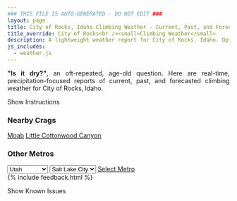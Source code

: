 ```yaml
---
### THIS FILE IS AUTO-GENERATED - DO NOT EDIT ###
layout: page
title: City of Rocks, Idaho Climbing Weather - Current, Past, and Forecasted Report
title_override: City of Rocks<br /><small>Climbing Weather</small>
description: A lightweight weather report for City of Rocks, Idaho. Optimized for slow internet connections.
js_includes:
  - weather.js
---
```


<section class="measure center lh-copy f5-ns f6 ph2 mv4" style="text-align: justify;">
<strong>"Is it dry?"</strong>, an oft-repeated, age-old question. Here are real-time,
precipitation-focused reports of current, past, and forecasted climbing weather for City of Rocks, Idaho.
</section>

<p id="settings-toggle" class="mw5 b center tc hover-light-red black-70 pointer">Show Instructions</p>
<section id="settings" class="overflow-hidden" style="display:none;">
    <div class="mv2 ph2 center">
        <div class="fn f6 tc pv2">
            <p class="measure lh-copy center"><strong>Show/hide hourly forecasts</strong> by clicking the desired day.</p>
            <hr class="mw5 p0 mv2 o-60 b0 bt b--light-red light-red bg-light-red">
            <p class="measure lh-copy center"><strong>Current and Past conditions</strong> are measured by the nearest weather station. <strong>Forecast conditions</strong> are calculated and polled separately.</p>
            <hr class="mw5 p0 mv2 o-60 b0 bt b--light-red light-red bg-light-red">
            <p class="measure lh-copy center"><strong>Having issues?</strong> Try <a id="clear-cache" class="no-underline relative fancy-link light-red hover-light-red" href="#">clearing the local cache</a>.</p>
            <hr class="mw5 p0 mv2 o-60 b0 bt b--light-red light-red bg-light-red">
            <p class="measure lh-copy center">Weather data sourced from <a class="no-underline fancy-link relative light-red" target="_blank" href="https://www.weather.gov/documentation/services-web-api">weather.gov</a>.</p>
        </div>
    </div>
</section>
<section id="weather" data-crag="city-of-rocks-idaho" class="mv4-ns mv3 ph2 center"></section>
<section id="nearby" class="tc lh-copy">
  <h3>Nearby Crags</h3>
<a class="nowrap no-underline fancy-link relative light-red mh3" href="/crags/moab-utah-weather.html">Moab</a>
<a class="nowrap no-underline fancy-link relative light-red mh3" href="/crags/little-cottonwood-canyon-utah-weather.html">Little Cottonwood Canyon</a>
</section>
<section id="nearby" class="tc lh-copy">
  <h3>Other Metros</h3>
  <select class="ma1 bg-near-white pa2" id="stateSel">
    <option value="Texas">Texas</option>
    <option value="Washington">Washington</option>
    <option value="Colorado">Colorado</option>
    <option value="Tennessee">Tennessee</option>
    <option value="Utah" selected>Utah</option>
    <option value="California">California</option>
  </select>
  <select class="ma1 bg-near-white pa2" id="citySel">
    <option value="Salt Lake City" selected>Salt Lake City</option>
  </select>
  <a id="selectMetro" class="f6 link dim ph3 pv2 ma1 dib white bg-light-red" href="/crags/salt-lake-city-utah-weather.html">Select Metro</a>
  <script>
    var states = [];
    states["Texas"] = "Austin"
    states["Washington"] = "Seattle"
    states["Colorado"] = "Denver"
    states["Tennessee"] = "Nashville"
    states["Utah"] = "Salt Lake City"
    states["California"] = "San Francisco|Los Angeles"
  </script>
</section>
{% include feedback.html %}
<p id="issues-toggle" class="mw5 b center tc hover-light-red black-70 pointer">Show Known Issues</p>
<section id="issues" class="overflow-hidden tc f6">
</section>

<script>
  var weekly_PIH_50_16 = {"updated":"2022-03-15T19:55:07+00:00","units":"us","forecastGenerator":"BaselineForecastGenerator","generatedAt":"2022-03-16T08:38:18+00:00","updateTime":"2022-03-15T19:55:07+00:00","validTimes":"2022-03-15T13:00:00+00:00/P7DT23H","elevation":{"unitCode":"wmoUnit:m","value":1958.9496},"periods":[{"number":1,"name":"Overnight","startTime":"2022-03-16T02:00:00-06:00","endTime":"2022-03-16T06:00:00-06:00","isDaytime":false,"temperature":28,"temperatureUnit":"F","temperatureTrend":"rising","windSpeed":"7 to 10 mph","windDirection":"WNW","icon":"https://api.weather.gov/icons/land/night/bkn?size=medium","shortForecast":"Mostly Cloudy","detailedForecast":"Mostly cloudy. Low around 28, with temperatures rising to around 31 overnight. West northwest wind 7 to 10 mph, with gusts as high as 18 mph. Little or no snow accumulation expected."},{"number":2,"name":"Wednesday","startTime":"2022-03-16T06:00:00-06:00","endTime":"2022-03-16T18:00:00-06:00","isDaytime":true,"temperature":36,"temperatureUnit":"F","temperatureTrend":"falling","windSpeed":"10 to 18 mph","windDirection":"NW","icon":"https://api.weather.gov/icons/land/day/bkn?size=medium","shortForecast":"Mostly Cloudy","detailedForecast":"Mostly cloudy. High near 36, with temperatures falling to around 34 in the afternoon. Northwest wind 10 to 18 mph, with gusts as high as 29 mph."},{"number":3,"name":"Wednesday Night","startTime":"2022-03-16T18:00:00-06:00","endTime":"2022-03-17T06:00:00-06:00","isDaytime":false,"temperature":21,"temperatureUnit":"F","temperatureTrend":"rising","windSpeed":"7 to 16 mph","windDirection":"NW","icon":"https://api.weather.gov/icons/land/night/sct?size=medium","shortForecast":"Partly Cloudy","detailedForecast":"Partly cloudy. Low around 21, with temperatures rising to around 23 overnight. Northwest wind 7 to 16 mph, with gusts as high as 28 mph."},{"number":4,"name":"Thursday","startTime":"2022-03-17T06:00:00-06:00","endTime":"2022-03-17T18:00:00-06:00","isDaytime":true,"temperature":41,"temperatureUnit":"F","temperatureTrend":null,"windSpeed":"6 to 10 mph","windDirection":"SW","icon":"https://api.weather.gov/icons/land/day/sct?size=medium","shortForecast":"Mostly Sunny","detailedForecast":"Mostly sunny, with a high near 41. Southwest wind 6 to 10 mph."},{"number":5,"name":"Thursday Night","startTime":"2022-03-17T18:00:00-06:00","endTime":"2022-03-18T06:00:00-06:00","isDaytime":false,"temperature":28,"temperatureUnit":"F","temperatureTrend":null,"windSpeed":"7 to 10 mph","windDirection":"S","icon":"https://api.weather.gov/icons/land/night/bkn?size=medium","shortForecast":"Mostly Cloudy","detailedForecast":"Mostly cloudy, with a low around 28. South wind 7 to 10 mph."},{"number":6,"name":"Friday","startTime":"2022-03-18T06:00:00-06:00","endTime":"2022-03-18T18:00:00-06:00","isDaytime":true,"temperature":46,"temperatureUnit":"F","temperatureTrend":null,"windSpeed":"7 to 13 mph","windDirection":"SW","icon":"https://api.weather.gov/icons/land/day/sct?size=medium","shortForecast":"Mostly Sunny","detailedForecast":"Mostly sunny, with a high near 46."},{"number":7,"name":"Friday Night","startTime":"2022-03-18T18:00:00-06:00","endTime":"2022-03-19T06:00:00-06:00","isDaytime":false,"temperature":32,"temperatureUnit":"F","temperatureTrend":null,"windSpeed":"8 to 12 mph","windDirection":"SSW","icon":"https://api.weather.gov/icons/land/night/bkn?size=medium","shortForecast":"Mostly Cloudy","detailedForecast":"Mostly cloudy, with a low around 32."},{"number":8,"name":"Saturday","startTime":"2022-03-19T06:00:00-06:00","endTime":"2022-03-19T18:00:00-06:00","isDaytime":true,"temperature":49,"temperatureUnit":"F","temperatureTrend":null,"windSpeed":"10 to 16 mph","windDirection":"S","icon":"https://api.weather.gov/icons/land/day/bkn?size=medium","shortForecast":"Mostly Cloudy","detailedForecast":"Mostly cloudy, with a high near 49."},{"number":9,"name":"Saturday Night","startTime":"2022-03-19T18:00:00-06:00","endTime":"2022-03-20T06:00:00-06:00","isDaytime":false,"temperature":29,"temperatureUnit":"F","temperatureTrend":null,"windSpeed":"8 to 14 mph","windDirection":"SW","icon":"https://api.weather.gov/icons/land/night/snow,50/snow,70?size=medium","shortForecast":"Rain And Snow Likely","detailedForecast":"Rain and snow likely. Cloudy, with a low around 29. Chance of precipitation is 70%."},{"number":10,"name":"Sunday","startTime":"2022-03-20T06:00:00-06:00","endTime":"2022-03-20T18:00:00-06:00","isDaytime":true,"temperature":37,"temperatureUnit":"F","temperatureTrend":null,"windSpeed":"14 to 18 mph","windDirection":"WNW","icon":"https://api.weather.gov/icons/land/day/snow,50/snow,20?size=medium","shortForecast":"Chance Light Snow","detailedForecast":"A chance of snow. Mostly cloudy, with a high near 37. Chance of precipitation is 50%."},{"number":11,"name":"Sunday Night","startTime":"2022-03-20T18:00:00-06:00","endTime":"2022-03-21T06:00:00-06:00","isDaytime":false,"temperature":22,"temperatureUnit":"F","temperatureTrend":null,"windSpeed":"12 to 20 mph","windDirection":"WNW","icon":"https://api.weather.gov/icons/land/night/sct?size=medium","shortForecast":"Partly Cloudy","detailedForecast":"Partly cloudy, with a low around 22."},{"number":12,"name":"Monday","startTime":"2022-03-21T06:00:00-06:00","endTime":"2022-03-21T18:00:00-06:00","isDaytime":true,"temperature":39,"temperatureUnit":"F","temperatureTrend":null,"windSpeed":"10 to 16 mph","windDirection":"WNW","icon":"https://api.weather.gov/icons/land/day/sct?size=medium","shortForecast":"Mostly Sunny","detailedForecast":"Mostly sunny, with a high near 39."},{"number":13,"name":"Monday Night","startTime":"2022-03-21T18:00:00-06:00","endTime":"2022-03-22T06:00:00-06:00","isDaytime":false,"temperature":28,"temperatureUnit":"F","temperatureTrend":null,"windSpeed":"9 to 16 mph","windDirection":"WNW","icon":"https://api.weather.gov/icons/land/night/sct?size=medium","shortForecast":"Partly Cloudy","detailedForecast":"Partly cloudy, with a low around 28."},{"number":14,"name":"Tuesday","startTime":"2022-03-22T06:00:00-06:00","endTime":"2022-03-22T18:00:00-06:00","isDaytime":true,"temperature":45,"temperatureUnit":"F","temperatureTrend":null,"windSpeed":"9 to 15 mph","windDirection":"WNW","icon":"https://api.weather.gov/icons/land/day/sct?size=medium","shortForecast":"Mostly Sunny","detailedForecast":"Mostly sunny, with a high near 45."}]}
  var hourly_PIH_50_16 = {"@context":["https://geojson.org/geojson-ld/geojson-context.jsonld",{"@version":"1.1","wx":"https://api.weather.gov/ontology#","geo":"http://www.opengis.net/ont/geosparql#","unit":"http://codes.wmo.int/common/unit/","@vocab":"https://api.weather.gov/ontology#"}],"type":"Feature","geometry":{"type":"Polygon","coordinates":[[[-113.7370664,42.0796609],[-113.7330244,42.0580862],[-113.70393,42.0610877],[-113.7079659,42.0826627],[-113.7370664,42.0796609]]]},"properties":{"updated":"2022-03-15T19:55:07+00:00","units":"us","forecastGenerator":"HourlyForecastGenerator","generatedAt":"2022-03-16T08:38:19+00:00","updateTime":"2022-03-15T19:55:07+00:00","validTimes":"2022-03-15T13:00:00+00:00/P7DT23H","elevation":{"unitCode":"wmoUnit:m","value":1958.9496},"periods":[{"number":1,"name":"","startTime":"2022-03-16T02:00:00-06:00","endTime":"2022-03-16T03:00:00-06:00","isDaytime":false,"temperature":32,"temperatureUnit":"F","temperatureTrend":null,"windSpeed":"7 mph","windDirection":"WNW","icon":"https://api.weather.gov/icons/land/night/bkn?size=small","shortForecast":"Mostly Cloudy","detailedForecast":""},{"number":2,"name":"","startTime":"2022-03-16T03:00:00-06:00","endTime":"2022-03-16T04:00:00-06:00","isDaytime":false,"temperature":32,"temperatureUnit":"F","temperatureTrend":null,"windSpeed":"8 mph","windDirection":"W","icon":"https://api.weather.gov/icons/land/night/ovc?size=small","shortForecast":"Cloudy","detailedForecast":""},{"number":3,"name":"","startTime":"2022-03-16T04:00:00-06:00","endTime":"2022-03-16T05:00:00-06:00","isDaytime":false,"temperature":31,"temperatureUnit":"F","temperatureTrend":null,"windSpeed":"9 mph","windDirection":"WNW","icon":"https://api.weather.gov/icons/land/night/ovc?size=small","shortForecast":"Cloudy","detailedForecast":""},{"number":4,"name":"","startTime":"2022-03-16T05:00:00-06:00","endTime":"2022-03-16T06:00:00-06:00","isDaytime":false,"temperature":31,"temperatureUnit":"F","temperatureTrend":null,"windSpeed":"10 mph","windDirection":"NW","icon":"https://api.weather.gov/icons/land/night/ovc?size=small","shortForecast":"Cloudy","detailedForecast":""},{"number":5,"name":"","startTime":"2022-03-16T06:00:00-06:00","endTime":"2022-03-16T07:00:00-06:00","isDaytime":true,"temperature":31,"temperatureUnit":"F","temperatureTrend":null,"windSpeed":"10 mph","windDirection":"NW","icon":"https://api.weather.gov/icons/land/day/ovc?size=small","shortForecast":"Cloudy","detailedForecast":""},{"number":6,"name":"","startTime":"2022-03-16T07:00:00-06:00","endTime":"2022-03-16T08:00:00-06:00","isDaytime":true,"temperature":30,"temperatureUnit":"F","temperatureTrend":null,"windSpeed":"10 mph","windDirection":"NW","icon":"https://api.weather.gov/icons/land/day/ovc?size=small","shortForecast":"Cloudy","detailedForecast":""},{"number":7,"name":"","startTime":"2022-03-16T08:00:00-06:00","endTime":"2022-03-16T09:00:00-06:00","isDaytime":true,"temperature":29,"temperatureUnit":"F","temperatureTrend":null,"windSpeed":"10 mph","windDirection":"NW","icon":"https://api.weather.gov/icons/land/day/ovc?size=small","shortForecast":"Cloudy","detailedForecast":""},{"number":8,"name":"","startTime":"2022-03-16T09:00:00-06:00","endTime":"2022-03-16T10:00:00-06:00","isDaytime":true,"temperature":30,"temperatureUnit":"F","temperatureTrend":null,"windSpeed":"12 mph","windDirection":"NW","icon":"https://api.weather.gov/icons/land/day/ovc?size=small","shortForecast":"Cloudy","detailedForecast":""},{"number":9,"name":"","startTime":"2022-03-16T10:00:00-06:00","endTime":"2022-03-16T11:00:00-06:00","isDaytime":true,"temperature":32,"temperatureUnit":"F","temperatureTrend":null,"windSpeed":"13 mph","windDirection":"NW","icon":"https://api.weather.gov/icons/land/day/ovc?size=small","shortForecast":"Cloudy","detailedForecast":""},{"number":10,"name":"","startTime":"2022-03-16T11:00:00-06:00","endTime":"2022-03-16T12:00:00-06:00","isDaytime":true,"temperature":33,"temperatureUnit":"F","temperatureTrend":null,"windSpeed":"14 mph","windDirection":"NW","icon":"https://api.weather.gov/icons/land/day/ovc?size=small","shortForecast":"Cloudy","detailedForecast":""},{"number":11,"name":"","startTime":"2022-03-16T12:00:00-06:00","endTime":"2022-03-16T13:00:00-06:00","isDaytime":true,"temperature":34,"temperatureUnit":"F","temperatureTrend":null,"windSpeed":"15 mph","windDirection":"NW","icon":"https://api.weather.gov/icons/land/day/bkn?size=small","shortForecast":"Mostly Cloudy","detailedForecast":""},{"number":12,"name":"","startTime":"2022-03-16T13:00:00-06:00","endTime":"2022-03-16T14:00:00-06:00","isDaytime":true,"temperature":34,"temperatureUnit":"F","temperatureTrend":null,"windSpeed":"16 mph","windDirection":"NW","icon":"https://api.weather.gov/icons/land/day/bkn?size=small","shortForecast":"Mostly Cloudy","detailedForecast":""},{"number":13,"name":"","startTime":"2022-03-16T14:00:00-06:00","endTime":"2022-03-16T15:00:00-06:00","isDaytime":true,"temperature":35,"temperatureUnit":"F","temperatureTrend":null,"windSpeed":"17 mph","windDirection":"NW","icon":"https://api.weather.gov/icons/land/day/bkn?size=small","shortForecast":"Mostly Cloudy","detailedForecast":""},{"number":14,"name":"","startTime":"2022-03-16T15:00:00-06:00","endTime":"2022-03-16T16:00:00-06:00","isDaytime":true,"temperature":35,"temperatureUnit":"F","temperatureTrend":null,"windSpeed":"18 mph","windDirection":"NW","icon":"https://api.weather.gov/icons/land/day/bkn?size=small","shortForecast":"Partly Sunny","detailedForecast":""},{"number":15,"name":"","startTime":"2022-03-16T16:00:00-06:00","endTime":"2022-03-16T17:00:00-06:00","isDaytime":true,"temperature":35,"temperatureUnit":"F","temperatureTrend":null,"windSpeed":"18 mph","windDirection":"NW","icon":"https://api.weather.gov/icons/land/day/bkn?size=small","shortForecast":"Partly Sunny","detailedForecast":""},{"number":16,"name":"","startTime":"2022-03-16T17:00:00-06:00","endTime":"2022-03-16T18:00:00-06:00","isDaytime":true,"temperature":34,"temperatureUnit":"F","temperatureTrend":null,"windSpeed":"17 mph","windDirection":"NW","icon":"https://api.weather.gov/icons/land/day/bkn?size=small","shortForecast":"Partly Sunny","detailedForecast":""},{"number":17,"name":"","startTime":"2022-03-16T18:00:00-06:00","endTime":"2022-03-16T19:00:00-06:00","isDaytime":false,"temperature":34,"temperatureUnit":"F","temperatureTrend":null,"windSpeed":"16 mph","windDirection":"NW","icon":"https://api.weather.gov/icons/land/night/sct?size=small","shortForecast":"Partly Cloudy","detailedForecast":""},{"number":18,"name":"","startTime":"2022-03-16T19:00:00-06:00","endTime":"2022-03-16T20:00:00-06:00","isDaytime":false,"temperature":31,"temperatureUnit":"F","temperatureTrend":null,"windSpeed":"16 mph","windDirection":"NW","icon":"https://api.weather.gov/icons/land/night/sct?size=small","shortForecast":"Partly Cloudy","detailedForecast":""},{"number":19,"name":"","startTime":"2022-03-16T20:00:00-06:00","endTime":"2022-03-16T21:00:00-06:00","isDaytime":false,"temperature":28,"temperatureUnit":"F","temperatureTrend":null,"windSpeed":"16 mph","windDirection":"NW","icon":"https://api.weather.gov/icons/land/night/sct?size=small","shortForecast":"Partly Cloudy","detailedForecast":""},{"number":20,"name":"","startTime":"2022-03-16T21:00:00-06:00","endTime":"2022-03-16T22:00:00-06:00","isDaytime":false,"temperature":27,"temperatureUnit":"F","temperatureTrend":null,"windSpeed":"12 mph","windDirection":"NW","icon":"https://api.weather.gov/icons/land/night/sct?size=small","shortForecast":"Partly Cloudy","detailedForecast":""},{"number":21,"name":"","startTime":"2022-03-16T22:00:00-06:00","endTime":"2022-03-16T23:00:00-06:00","isDaytime":false,"temperature":27,"temperatureUnit":"F","temperatureTrend":null,"windSpeed":"12 mph","windDirection":"NW","icon":"https://api.weather.gov/icons/land/night/sct?size=small","shortForecast":"Partly Cloudy","detailedForecast":""},{"number":22,"name":"","startTime":"2022-03-16T23:00:00-06:00","endTime":"2022-03-17T00:00:00-06:00","isDaytime":false,"temperature":26,"temperatureUnit":"F","temperatureTrend":null,"windSpeed":"12 mph","windDirection":"NW","icon":"https://api.weather.gov/icons/land/night/sct?size=small","shortForecast":"Partly Cloudy","detailedForecast":""},{"number":23,"name":"","startTime":"2022-03-17T00:00:00-06:00","endTime":"2022-03-17T01:00:00-06:00","isDaytime":false,"temperature":25,"temperatureUnit":"F","temperatureTrend":null,"windSpeed":"10 mph","windDirection":"NW","icon":"https://api.weather.gov/icons/land/night/few?size=small","shortForecast":"Mostly Clear","detailedForecast":""},{"number":24,"name":"","startTime":"2022-03-17T01:00:00-06:00","endTime":"2022-03-17T02:00:00-06:00","isDaytime":false,"temperature":24,"temperatureUnit":"F","temperatureTrend":null,"windSpeed":"10 mph","windDirection":"NW","icon":"https://api.weather.gov/icons/land/night/few?size=small","shortForecast":"Mostly Clear","detailedForecast":""},{"number":25,"name":"","startTime":"2022-03-17T02:00:00-06:00","endTime":"2022-03-17T03:00:00-06:00","isDaytime":false,"temperature":24,"temperatureUnit":"F","temperatureTrend":null,"windSpeed":"10 mph","windDirection":"NW","icon":"https://api.weather.gov/icons/land/night/few?size=small","shortForecast":"Mostly Clear","detailedForecast":""},{"number":26,"name":"","startTime":"2022-03-17T03:00:00-06:00","endTime":"2022-03-17T04:00:00-06:00","isDaytime":false,"temperature":24,"temperatureUnit":"F","temperatureTrend":null,"windSpeed":"7 mph","windDirection":"NW","icon":"https://api.weather.gov/icons/land/night/few?size=small","shortForecast":"Mostly Clear","detailedForecast":""},{"number":27,"name":"","startTime":"2022-03-17T04:00:00-06:00","endTime":"2022-03-17T05:00:00-06:00","isDaytime":false,"temperature":23,"temperatureUnit":"F","temperatureTrend":null,"windSpeed":"7 mph","windDirection":"NW","icon":"https://api.weather.gov/icons/land/night/few?size=small","shortForecast":"Mostly Clear","detailedForecast":""},{"number":28,"name":"","startTime":"2022-03-17T05:00:00-06:00","endTime":"2022-03-17T06:00:00-06:00","isDaytime":false,"temperature":23,"temperatureUnit":"F","temperatureTrend":null,"windSpeed":"7 mph","windDirection":"NW","icon":"https://api.weather.gov/icons/land/night/few?size=small","shortForecast":"Mostly Clear","detailedForecast":""},{"number":29,"name":"","startTime":"2022-03-17T06:00:00-06:00","endTime":"2022-03-17T07:00:00-06:00","isDaytime":true,"temperature":22,"temperatureUnit":"F","temperatureTrend":null,"windSpeed":"6 mph","windDirection":"NW","icon":"https://api.weather.gov/icons/land/day/few?size=small","shortForecast":"Sunny","detailedForecast":""},{"number":30,"name":"","startTime":"2022-03-17T07:00:00-06:00","endTime":"2022-03-17T08:00:00-06:00","isDaytime":true,"temperature":22,"temperatureUnit":"F","temperatureTrend":null,"windSpeed":"6 mph","windDirection":"NW","icon":"https://api.weather.gov/icons/land/day/few?size=small","shortForecast":"Sunny","detailedForecast":""},{"number":31,"name":"","startTime":"2022-03-17T08:00:00-06:00","endTime":"2022-03-17T09:00:00-06:00","isDaytime":true,"temperature":23,"temperatureUnit":"F","temperatureTrend":null,"windSpeed":"6 mph","windDirection":"NW","icon":"https://api.weather.gov/icons/land/day/few?size=small","shortForecast":"Sunny","detailedForecast":""},{"number":32,"name":"","startTime":"2022-03-17T09:00:00-06:00","endTime":"2022-03-17T10:00:00-06:00","isDaytime":true,"temperature":25,"temperatureUnit":"F","temperatureTrend":null,"windSpeed":"6 mph","windDirection":"SSW","icon":"https://api.weather.gov/icons/land/day/few?size=small","shortForecast":"Sunny","detailedForecast":""},{"number":33,"name":"","startTime":"2022-03-17T10:00:00-06:00","endTime":"2022-03-17T11:00:00-06:00","isDaytime":true,"temperature":29,"temperatureUnit":"F","temperatureTrend":null,"windSpeed":"6 mph","windDirection":"SSW","icon":"https://api.weather.gov/icons/land/day/few?size=small","shortForecast":"Sunny","detailedForecast":""},{"number":34,"name":"","startTime":"2022-03-17T11:00:00-06:00","endTime":"2022-03-17T12:00:00-06:00","isDaytime":true,"temperature":33,"temperatureUnit":"F","temperatureTrend":null,"windSpeed":"6 mph","windDirection":"SSW","icon":"https://api.weather.gov/icons/land/day/few?size=small","shortForecast":"Sunny","detailedForecast":""},{"number":35,"name":"","startTime":"2022-03-17T12:00:00-06:00","endTime":"2022-03-17T13:00:00-06:00","isDaytime":true,"temperature":36,"temperatureUnit":"F","temperatureTrend":null,"windSpeed":"8 mph","windDirection":"S","icon":"https://api.weather.gov/icons/land/day/sct?size=small","shortForecast":"Mostly Sunny","detailedForecast":""},{"number":36,"name":"","startTime":"2022-03-17T13:00:00-06:00","endTime":"2022-03-17T14:00:00-06:00","isDaytime":true,"temperature":38,"temperatureUnit":"F","temperatureTrend":null,"windSpeed":"8 mph","windDirection":"S","icon":"https://api.weather.gov/icons/land/day/sct?size=small","shortForecast":"Mostly Sunny","detailedForecast":""},{"number":37,"name":"","startTime":"2022-03-17T14:00:00-06:00","endTime":"2022-03-17T15:00:00-06:00","isDaytime":true,"temperature":39,"temperatureUnit":"F","temperatureTrend":null,"windSpeed":"8 mph","windDirection":"S","icon":"https://api.weather.gov/icons/land/day/sct?size=small","shortForecast":"Mostly Sunny","detailedForecast":""},{"number":38,"name":"","startTime":"2022-03-17T15:00:00-06:00","endTime":"2022-03-17T16:00:00-06:00","isDaytime":true,"temperature":39,"temperatureUnit":"F","temperatureTrend":null,"windSpeed":"10 mph","windDirection":"SSW","icon":"https://api.weather.gov/icons/land/day/bkn?size=small","shortForecast":"Partly Sunny","detailedForecast":""},{"number":39,"name":"","startTime":"2022-03-17T16:00:00-06:00","endTime":"2022-03-17T17:00:00-06:00","isDaytime":true,"temperature":39,"temperatureUnit":"F","temperatureTrend":null,"windSpeed":"10 mph","windDirection":"SSW","icon":"https://api.weather.gov/icons/land/day/bkn?size=small","shortForecast":"Partly Sunny","detailedForecast":""},{"number":40,"name":"","startTime":"2022-03-17T17:00:00-06:00","endTime":"2022-03-17T18:00:00-06:00","isDaytime":true,"temperature":39,"temperatureUnit":"F","temperatureTrend":null,"windSpeed":"10 mph","windDirection":"SSW","icon":"https://api.weather.gov/icons/land/day/bkn?size=small","shortForecast":"Partly Sunny","detailedForecast":""},{"number":41,"name":"","startTime":"2022-03-17T18:00:00-06:00","endTime":"2022-03-17T19:00:00-06:00","isDaytime":false,"temperature":38,"temperatureUnit":"F","temperatureTrend":null,"windSpeed":"10 mph","windDirection":"S","icon":"https://api.weather.gov/icons/land/night/bkn?size=small","shortForecast":"Mostly Cloudy","detailedForecast":""},{"number":42,"name":"","startTime":"2022-03-17T19:00:00-06:00","endTime":"2022-03-17T20:00:00-06:00","isDaytime":false,"temperature":37,"temperatureUnit":"F","temperatureTrend":null,"windSpeed":"10 mph","windDirection":"S","icon":"https://api.weather.gov/icons/land/night/bkn?size=small","shortForecast":"Mostly Cloudy","detailedForecast":""},{"number":43,"name":"","startTime":"2022-03-17T20:00:00-06:00","endTime":"2022-03-17T21:00:00-06:00","isDaytime":false,"temperature":35,"temperatureUnit":"F","temperatureTrend":null,"windSpeed":"10 mph","windDirection":"S","icon":"https://api.weather.gov/icons/land/night/bkn?size=small","shortForecast":"Mostly Cloudy","detailedForecast":""},{"number":44,"name":"","startTime":"2022-03-17T21:00:00-06:00","endTime":"2022-03-17T22:00:00-06:00","isDaytime":false,"temperature":33,"temperatureUnit":"F","temperatureTrend":null,"windSpeed":"7 mph","windDirection":"S","icon":"https://api.weather.gov/icons/land/night/bkn?size=small","shortForecast":"Mostly Cloudy","detailedForecast":""},{"number":45,"name":"","startTime":"2022-03-17T22:00:00-06:00","endTime":"2022-03-17T23:00:00-06:00","isDaytime":false,"temperature":32,"temperatureUnit":"F","temperatureTrend":null,"windSpeed":"7 mph","windDirection":"S","icon":"https://api.weather.gov/icons/land/night/bkn?size=small","shortForecast":"Mostly Cloudy","detailedForecast":""},{"number":46,"name":"","startTime":"2022-03-17T23:00:00-06:00","endTime":"2022-03-18T00:00:00-06:00","isDaytime":false,"temperature":31,"temperatureUnit":"F","temperatureTrend":null,"windSpeed":"7 mph","windDirection":"S","icon":"https://api.weather.gov/icons/land/night/bkn?size=small","shortForecast":"Mostly Cloudy","detailedForecast":""},{"number":47,"name":"","startTime":"2022-03-18T00:00:00-06:00","endTime":"2022-03-18T01:00:00-06:00","isDaytime":false,"temperature":31,"temperatureUnit":"F","temperatureTrend":null,"windSpeed":"9 mph","windDirection":"S","icon":"https://api.weather.gov/icons/land/night/bkn?size=small","shortForecast":"Mostly Cloudy","detailedForecast":""},{"number":48,"name":"","startTime":"2022-03-18T01:00:00-06:00","endTime":"2022-03-18T02:00:00-06:00","isDaytime":false,"temperature":31,"temperatureUnit":"F","temperatureTrend":null,"windSpeed":"9 mph","windDirection":"S","icon":"https://api.weather.gov/icons/land/night/bkn?size=small","shortForecast":"Mostly Cloudy","detailedForecast":""},{"number":49,"name":"","startTime":"2022-03-18T02:00:00-06:00","endTime":"2022-03-18T03:00:00-06:00","isDaytime":false,"temperature":31,"temperatureUnit":"F","temperatureTrend":null,"windSpeed":"9 mph","windDirection":"S","icon":"https://api.weather.gov/icons/land/night/bkn?size=small","shortForecast":"Mostly Cloudy","detailedForecast":""},{"number":50,"name":"","startTime":"2022-03-18T03:00:00-06:00","endTime":"2022-03-18T04:00:00-06:00","isDaytime":false,"temperature":31,"temperatureUnit":"F","temperatureTrend":null,"windSpeed":"8 mph","windDirection":"SSW","icon":"https://api.weather.gov/icons/land/night/bkn?size=small","shortForecast":"Mostly Cloudy","detailedForecast":""},{"number":51,"name":"","startTime":"2022-03-18T04:00:00-06:00","endTime":"2022-03-18T05:00:00-06:00","isDaytime":false,"temperature":31,"temperatureUnit":"F","temperatureTrend":null,"windSpeed":"8 mph","windDirection":"SSW","icon":"https://api.weather.gov/icons/land/night/bkn?size=small","shortForecast":"Mostly Cloudy","detailedForecast":""},{"number":52,"name":"","startTime":"2022-03-18T05:00:00-06:00","endTime":"2022-03-18T06:00:00-06:00","isDaytime":false,"temperature":30,"temperatureUnit":"F","temperatureTrend":null,"windSpeed":"8 mph","windDirection":"SSW","icon":"https://api.weather.gov/icons/land/night/bkn?size=small","shortForecast":"Mostly Cloudy","detailedForecast":""},{"number":53,"name":"","startTime":"2022-03-18T06:00:00-06:00","endTime":"2022-03-18T07:00:00-06:00","isDaytime":true,"temperature":30,"temperatureUnit":"F","temperatureTrend":null,"windSpeed":"8 mph","windDirection":"SSW","icon":"https://api.weather.gov/icons/land/day/bkn?size=small","shortForecast":"Partly Sunny","detailedForecast":""},{"number":54,"name":"","startTime":"2022-03-18T07:00:00-06:00","endTime":"2022-03-18T08:00:00-06:00","isDaytime":true,"temperature":30,"temperatureUnit":"F","temperatureTrend":null,"windSpeed":"8 mph","windDirection":"SSW","icon":"https://api.weather.gov/icons/land/day/bkn?size=small","shortForecast":"Partly Sunny","detailedForecast":""},{"number":55,"name":"","startTime":"2022-03-18T08:00:00-06:00","endTime":"2022-03-18T09:00:00-06:00","isDaytime":true,"temperature":30,"temperatureUnit":"F","temperatureTrend":null,"windSpeed":"8 mph","windDirection":"SSW","icon":"https://api.weather.gov/icons/land/day/bkn?size=small","shortForecast":"Partly Sunny","detailedForecast":""},{"number":56,"name":"","startTime":"2022-03-18T09:00:00-06:00","endTime":"2022-03-18T10:00:00-06:00","isDaytime":true,"temperature":32,"temperatureUnit":"F","temperatureTrend":null,"windSpeed":"7 mph","windDirection":"SSW","icon":"https://api.weather.gov/icons/land/day/bkn?size=small","shortForecast":"Partly Sunny","detailedForecast":""},{"number":57,"name":"","startTime":"2022-03-18T10:00:00-06:00","endTime":"2022-03-18T11:00:00-06:00","isDaytime":true,"temperature":35,"temperatureUnit":"F","temperatureTrend":null,"windSpeed":"7 mph","windDirection":"SSW","icon":"https://api.weather.gov/icons/land/day/bkn?size=small","shortForecast":"Partly Sunny","detailedForecast":""},{"number":58,"name":"","startTime":"2022-03-18T11:00:00-06:00","endTime":"2022-03-18T12:00:00-06:00","isDaytime":true,"temperature":39,"temperatureUnit":"F","temperatureTrend":null,"windSpeed":"7 mph","windDirection":"SSW","icon":"https://api.weather.gov/icons/land/day/bkn?size=small","shortForecast":"Partly Sunny","detailedForecast":""},{"number":59,"name":"","startTime":"2022-03-18T12:00:00-06:00","endTime":"2022-03-18T13:00:00-06:00","isDaytime":true,"temperature":42,"temperatureUnit":"F","temperatureTrend":null,"windSpeed":"10 mph","windDirection":"WSW","icon":"https://api.weather.gov/icons/land/day/sct?size=small","shortForecast":"Mostly Sunny","detailedForecast":""},{"number":60,"name":"","startTime":"2022-03-18T13:00:00-06:00","endTime":"2022-03-18T14:00:00-06:00","isDaytime":true,"temperature":44,"temperatureUnit":"F","temperatureTrend":null,"windSpeed":"10 mph","windDirection":"WSW","icon":"https://api.weather.gov/icons/land/day/sct?size=small","shortForecast":"Mostly Sunny","detailedForecast":""},{"number":61,"name":"","startTime":"2022-03-18T14:00:00-06:00","endTime":"2022-03-18T15:00:00-06:00","isDaytime":true,"temperature":45,"temperatureUnit":"F","temperatureTrend":null,"windSpeed":"10 mph","windDirection":"WSW","icon":"https://api.weather.gov/icons/land/day/sct?size=small","shortForecast":"Mostly Sunny","detailedForecast":""},{"number":62,"name":"","startTime":"2022-03-18T15:00:00-06:00","endTime":"2022-03-18T16:00:00-06:00","isDaytime":true,"temperature":45,"temperatureUnit":"F","temperatureTrend":null,"windSpeed":"13 mph","windDirection":"WSW","icon":"https://api.weather.gov/icons/land/day/sct?size=small","shortForecast":"Mostly Sunny","detailedForecast":""},{"number":63,"name":"","startTime":"2022-03-18T16:00:00-06:00","endTime":"2022-03-18T17:00:00-06:00","isDaytime":true,"temperature":45,"temperatureUnit":"F","temperatureTrend":null,"windSpeed":"13 mph","windDirection":"WSW","icon":"https://api.weather.gov/icons/land/day/sct?size=small","shortForecast":"Mostly Sunny","detailedForecast":""},{"number":64,"name":"","startTime":"2022-03-18T17:00:00-06:00","endTime":"2022-03-18T18:00:00-06:00","isDaytime":true,"temperature":45,"temperatureUnit":"F","temperatureTrend":null,"windSpeed":"13 mph","windDirection":"WSW","icon":"https://api.weather.gov/icons/land/day/sct?size=small","shortForecast":"Mostly Sunny","detailedForecast":""},{"number":65,"name":"","startTime":"2022-03-18T18:00:00-06:00","endTime":"2022-03-18T19:00:00-06:00","isDaytime":false,"temperature":44,"temperatureUnit":"F","temperatureTrend":null,"windSpeed":"12 mph","windDirection":"WSW","icon":"https://api.weather.gov/icons/land/night/sct?size=small","shortForecast":"Partly Cloudy","detailedForecast":""},{"number":66,"name":"","startTime":"2022-03-18T19:00:00-06:00","endTime":"2022-03-18T20:00:00-06:00","isDaytime":false,"temperature":42,"temperatureUnit":"F","temperatureTrend":null,"windSpeed":"12 mph","windDirection":"WSW","icon":"https://api.weather.gov/icons/land/night/sct?size=small","shortForecast":"Partly Cloudy","detailedForecast":""},{"number":67,"name":"","startTime":"2022-03-18T20:00:00-06:00","endTime":"2022-03-18T21:00:00-06:00","isDaytime":false,"temperature":39,"temperatureUnit":"F","temperatureTrend":null,"windSpeed":"12 mph","windDirection":"WSW","icon":"https://api.weather.gov/icons/land/night/sct?size=small","shortForecast":"Partly Cloudy","detailedForecast":""},{"number":68,"name":"","startTime":"2022-03-18T21:00:00-06:00","endTime":"2022-03-18T22:00:00-06:00","isDaytime":false,"temperature":37,"temperatureUnit":"F","temperatureTrend":null,"windSpeed":"8 mph","windDirection":"S","icon":"https://api.weather.gov/icons/land/night/bkn?size=small","shortForecast":"Mostly Cloudy","detailedForecast":""},{"number":69,"name":"","startTime":"2022-03-18T22:00:00-06:00","endTime":"2022-03-18T23:00:00-06:00","isDaytime":false,"temperature":36,"temperatureUnit":"F","temperatureTrend":null,"windSpeed":"8 mph","windDirection":"S","icon":"https://api.weather.gov/icons/land/night/bkn?size=small","shortForecast":"Mostly Cloudy","detailedForecast":""},{"number":70,"name":"","startTime":"2022-03-18T23:00:00-06:00","endTime":"2022-03-19T00:00:00-06:00","isDaytime":false,"temperature":35,"temperatureUnit":"F","temperatureTrend":null,"windSpeed":"8 mph","windDirection":"S","icon":"https://api.weather.gov/icons/land/night/bkn?size=small","shortForecast":"Mostly Cloudy","detailedForecast":""},{"number":71,"name":"","startTime":"2022-03-19T00:00:00-06:00","endTime":"2022-03-19T01:00:00-06:00","isDaytime":false,"temperature":35,"temperatureUnit":"F","temperatureTrend":null,"windSpeed":"10 mph","windDirection":"S","icon":"https://api.weather.gov/icons/land/night/bkn?size=small","shortForecast":"Mostly Cloudy","detailedForecast":""},{"number":72,"name":"","startTime":"2022-03-19T01:00:00-06:00","endTime":"2022-03-19T02:00:00-06:00","isDaytime":false,"temperature":35,"temperatureUnit":"F","temperatureTrend":null,"windSpeed":"10 mph","windDirection":"S","icon":"https://api.weather.gov/icons/land/night/bkn?size=small","shortForecast":"Mostly Cloudy","detailedForecast":""},{"number":73,"name":"","startTime":"2022-03-19T02:00:00-06:00","endTime":"2022-03-19T03:00:00-06:00","isDaytime":false,"temperature":34,"temperatureUnit":"F","temperatureTrend":null,"windSpeed":"10 mph","windDirection":"S","icon":"https://api.weather.gov/icons/land/night/bkn?size=small","shortForecast":"Mostly Cloudy","detailedForecast":""},{"number":74,"name":"","startTime":"2022-03-19T03:00:00-06:00","endTime":"2022-03-19T04:00:00-06:00","isDaytime":false,"temperature":34,"temperatureUnit":"F","temperatureTrend":null,"windSpeed":"9 mph","windDirection":"S","icon":"https://api.weather.gov/icons/land/night/bkn?size=small","shortForecast":"Mostly Cloudy","detailedForecast":""},{"number":75,"name":"","startTime":"2022-03-19T04:00:00-06:00","endTime":"2022-03-19T05:00:00-06:00","isDaytime":false,"temperature":34,"temperatureUnit":"F","temperatureTrend":null,"windSpeed":"9 mph","windDirection":"S","icon":"https://api.weather.gov/icons/land/night/bkn?size=small","shortForecast":"Mostly Cloudy","detailedForecast":""},{"number":76,"name":"","startTime":"2022-03-19T05:00:00-06:00","endTime":"2022-03-19T06:00:00-06:00","isDaytime":false,"temperature":34,"temperatureUnit":"F","temperatureTrend":null,"windSpeed":"9 mph","windDirection":"S","icon":"https://api.weather.gov/icons/land/night/bkn?size=small","shortForecast":"Mostly Cloudy","detailedForecast":""},{"number":77,"name":"","startTime":"2022-03-19T06:00:00-06:00","endTime":"2022-03-19T07:00:00-06:00","isDaytime":true,"temperature":34,"temperatureUnit":"F","temperatureTrend":null,"windSpeed":"10 mph","windDirection":"S","icon":"https://api.weather.gov/icons/land/day/bkn?size=small","shortForecast":"Partly Sunny","detailedForecast":""},{"number":78,"name":"","startTime":"2022-03-19T07:00:00-06:00","endTime":"2022-03-19T08:00:00-06:00","isDaytime":true,"temperature":34,"temperatureUnit":"F","temperatureTrend":null,"windSpeed":"10 mph","windDirection":"S","icon":"https://api.weather.gov/icons/land/day/bkn?size=small","shortForecast":"Partly Sunny","detailedForecast":""},{"number":79,"name":"","startTime":"2022-03-19T08:00:00-06:00","endTime":"2022-03-19T09:00:00-06:00","isDaytime":true,"temperature":34,"temperatureUnit":"F","temperatureTrend":null,"windSpeed":"10 mph","windDirection":"S","icon":"https://api.weather.gov/icons/land/day/bkn?size=small","shortForecast":"Partly Sunny","detailedForecast":""},{"number":80,"name":"","startTime":"2022-03-19T09:00:00-06:00","endTime":"2022-03-19T10:00:00-06:00","isDaytime":true,"temperature":35,"temperatureUnit":"F","temperatureTrend":null,"windSpeed":"10 mph","windDirection":"SSE","icon":"https://api.weather.gov/icons/land/day/bkn?size=small","shortForecast":"Mostly Cloudy","detailedForecast":""},{"number":81,"name":"","startTime":"2022-03-19T10:00:00-06:00","endTime":"2022-03-19T11:00:00-06:00","isDaytime":true,"temperature":38,"temperatureUnit":"F","temperatureTrend":null,"windSpeed":"10 mph","windDirection":"SSE","icon":"https://api.weather.gov/icons/land/day/bkn?size=small","shortForecast":"Mostly Cloudy","detailedForecast":""},{"number":82,"name":"","startTime":"2022-03-19T11:00:00-06:00","endTime":"2022-03-19T12:00:00-06:00","isDaytime":true,"temperature":42,"temperatureUnit":"F","temperatureTrend":null,"windSpeed":"10 mph","windDirection":"SSE","icon":"https://api.weather.gov/icons/land/day/bkn?size=small","shortForecast":"Mostly Cloudy","detailedForecast":""},{"number":83,"name":"","startTime":"2022-03-19T12:00:00-06:00","endTime":"2022-03-19T13:00:00-06:00","isDaytime":true,"temperature":45,"temperatureUnit":"F","temperatureTrend":null,"windSpeed":"14 mph","windDirection":"S","icon":"https://api.weather.gov/icons/land/day/bkn?size=small","shortForecast":"Partly Sunny","detailedForecast":""},{"number":84,"name":"","startTime":"2022-03-19T13:00:00-06:00","endTime":"2022-03-19T14:00:00-06:00","isDaytime":true,"temperature":47,"temperatureUnit":"F","temperatureTrend":null,"windSpeed":"14 mph","windDirection":"S","icon":"https://api.weather.gov/icons/land/day/bkn?size=small","shortForecast":"Partly Sunny","detailedForecast":""},{"number":85,"name":"","startTime":"2022-03-19T14:00:00-06:00","endTime":"2022-03-19T15:00:00-06:00","isDaytime":true,"temperature":48,"temperatureUnit":"F","temperatureTrend":null,"windSpeed":"14 mph","windDirection":"S","icon":"https://api.weather.gov/icons/land/day/bkn?size=small","shortForecast":"Partly Sunny","detailedForecast":""},{"number":86,"name":"","startTime":"2022-03-19T15:00:00-06:00","endTime":"2022-03-19T16:00:00-06:00","isDaytime":true,"temperature":48,"temperatureUnit":"F","temperatureTrend":null,"windSpeed":"16 mph","windDirection":"S","icon":"https://api.weather.gov/icons/land/day/bkn?size=small","shortForecast":"Mostly Cloudy","detailedForecast":""},{"number":87,"name":"","startTime":"2022-03-19T16:00:00-06:00","endTime":"2022-03-19T17:00:00-06:00","isDaytime":true,"temperature":48,"temperatureUnit":"F","temperatureTrend":null,"windSpeed":"16 mph","windDirection":"S","icon":"https://api.weather.gov/icons/land/day/bkn?size=small","shortForecast":"Mostly Cloudy","detailedForecast":""},{"number":88,"name":"","startTime":"2022-03-19T17:00:00-06:00","endTime":"2022-03-19T18:00:00-06:00","isDaytime":true,"temperature":47,"temperatureUnit":"F","temperatureTrend":null,"windSpeed":"16 mph","windDirection":"S","icon":"https://api.weather.gov/icons/land/day/bkn?size=small","shortForecast":"Mostly Cloudy","detailedForecast":""},{"number":89,"name":"","startTime":"2022-03-19T18:00:00-06:00","endTime":"2022-03-19T19:00:00-06:00","isDaytime":false,"temperature":46,"temperatureUnit":"F","temperatureTrend":null,"windSpeed":"14 mph","windDirection":"S","icon":"https://api.weather.gov/icons/land/night/snow?size=small","shortForecast":"Chance Rain And Snow","detailedForecast":""},{"number":90,"name":"","startTime":"2022-03-19T19:00:00-06:00","endTime":"2022-03-19T20:00:00-06:00","isDaytime":false,"temperature":44,"temperatureUnit":"F","temperatureTrend":null,"windSpeed":"14 mph","windDirection":"S","icon":"https://api.weather.gov/icons/land/night/snow?size=small","shortForecast":"Chance Rain And Snow","detailedForecast":""},{"number":91,"name":"","startTime":"2022-03-19T20:00:00-06:00","endTime":"2022-03-19T21:00:00-06:00","isDaytime":false,"temperature":42,"temperatureUnit":"F","temperatureTrend":null,"windSpeed":"14 mph","windDirection":"S","icon":"https://api.weather.gov/icons/land/night/snow?size=small","shortForecast":"Chance Rain And Snow","detailedForecast":""},{"number":92,"name":"","startTime":"2022-03-19T21:00:00-06:00","endTime":"2022-03-19T22:00:00-06:00","isDaytime":false,"temperature":40,"temperatureUnit":"F","temperatureTrend":null,"windSpeed":"8 mph","windDirection":"S","icon":"https://api.weather.gov/icons/land/night/snow?size=small","shortForecast":"Chance Rain And Snow","detailedForecast":""},{"number":93,"name":"","startTime":"2022-03-19T22:00:00-06:00","endTime":"2022-03-19T23:00:00-06:00","isDaytime":false,"temperature":39,"temperatureUnit":"F","temperatureTrend":null,"windSpeed":"8 mph","windDirection":"S","icon":"https://api.weather.gov/icons/land/night/snow?size=small","shortForecast":"Chance Rain And Snow","detailedForecast":""},{"number":94,"name":"","startTime":"2022-03-19T23:00:00-06:00","endTime":"2022-03-20T00:00:00-06:00","isDaytime":false,"temperature":39,"temperatureUnit":"F","temperatureTrend":null,"windSpeed":"8 mph","windDirection":"S","icon":"https://api.weather.gov/icons/land/night/snow?size=small","shortForecast":"Chance Rain And Snow","detailedForecast":""},{"number":95,"name":"","startTime":"2022-03-20T00:00:00-06:00","endTime":"2022-03-20T01:00:00-06:00","isDaytime":false,"temperature":38,"temperatureUnit":"F","temperatureTrend":null,"windSpeed":"9 mph","windDirection":"W","icon":"https://api.weather.gov/icons/land/night/snow?size=small","shortForecast":"Light Snow Likely","detailedForecast":""},{"number":96,"name":"","startTime":"2022-03-20T01:00:00-06:00","endTime":"2022-03-20T02:00:00-06:00","isDaytime":false,"temperature":37,"temperatureUnit":"F","temperatureTrend":null,"windSpeed":"9 mph","windDirection":"W","icon":"https://api.weather.gov/icons/land/night/snow?size=small","shortForecast":"Light Snow Likely","detailedForecast":""},{"number":97,"name":"","startTime":"2022-03-20T02:00:00-06:00","endTime":"2022-03-20T03:00:00-06:00","isDaytime":false,"temperature":36,"temperatureUnit":"F","temperatureTrend":null,"windSpeed":"9 mph","windDirection":"W","icon":"https://api.weather.gov/icons/land/night/snow?size=small","shortForecast":"Light Snow Likely","detailedForecast":""},{"number":98,"name":"","startTime":"2022-03-20T03:00:00-06:00","endTime":"2022-03-20T04:00:00-06:00","isDaytime":false,"temperature":35,"temperatureUnit":"F","temperatureTrend":null,"windSpeed":"10 mph","windDirection":"W","icon":"https://api.weather.gov/icons/land/night/snow?size=small","shortForecast":"Light Snow Likely","detailedForecast":""},{"number":99,"name":"","startTime":"2022-03-20T04:00:00-06:00","endTime":"2022-03-20T05:00:00-06:00","isDaytime":false,"temperature":34,"temperatureUnit":"F","temperatureTrend":null,"windSpeed":"10 mph","windDirection":"W","icon":"https://api.weather.gov/icons/land/night/snow?size=small","shortForecast":"Light Snow Likely","detailedForecast":""},{"number":100,"name":"","startTime":"2022-03-20T05:00:00-06:00","endTime":"2022-03-20T06:00:00-06:00","isDaytime":false,"temperature":34,"temperatureUnit":"F","temperatureTrend":null,"windSpeed":"10 mph","windDirection":"W","icon":"https://api.weather.gov/icons/land/night/snow?size=small","shortForecast":"Light Snow Likely","detailedForecast":""},{"number":101,"name":"","startTime":"2022-03-20T06:00:00-06:00","endTime":"2022-03-20T07:00:00-06:00","isDaytime":true,"temperature":33,"temperatureUnit":"F","temperatureTrend":null,"windSpeed":"14 mph","windDirection":"WNW","icon":"https://api.weather.gov/icons/land/day/snow?size=small","shortForecast":"Chance Light Snow","detailedForecast":""},{"number":102,"name":"","startTime":"2022-03-20T07:00:00-06:00","endTime":"2022-03-20T08:00:00-06:00","isDaytime":true,"temperature":32,"temperatureUnit":"F","temperatureTrend":null,"windSpeed":"14 mph","windDirection":"WNW","icon":"https://api.weather.gov/icons/land/day/snow?size=small","shortForecast":"Chance Light Snow","detailedForecast":""},{"number":103,"name":"","startTime":"2022-03-20T08:00:00-06:00","endTime":"2022-03-20T09:00:00-06:00","isDaytime":true,"temperature":31,"temperatureUnit":"F","temperatureTrend":null,"windSpeed":"14 mph","windDirection":"WNW","icon":"https://api.weather.gov/icons/land/day/snow?size=small","shortForecast":"Chance Light Snow","detailedForecast":""},{"number":104,"name":"","startTime":"2022-03-20T09:00:00-06:00","endTime":"2022-03-20T10:00:00-06:00","isDaytime":true,"temperature":30,"temperatureUnit":"F","temperatureTrend":null,"windSpeed":"14 mph","windDirection":"WNW","icon":"https://api.weather.gov/icons/land/day/snow?size=small","shortForecast":"Chance Light Snow","detailedForecast":""},{"number":105,"name":"","startTime":"2022-03-20T10:00:00-06:00","endTime":"2022-03-20T11:00:00-06:00","isDaytime":true,"temperature":31,"temperatureUnit":"F","temperatureTrend":null,"windSpeed":"14 mph","windDirection":"WNW","icon":"https://api.weather.gov/icons/land/day/snow?size=small","shortForecast":"Chance Light Snow","detailedForecast":""},{"number":106,"name":"","startTime":"2022-03-20T11:00:00-06:00","endTime":"2022-03-20T12:00:00-06:00","isDaytime":true,"temperature":32,"temperatureUnit":"F","temperatureTrend":null,"windSpeed":"14 mph","windDirection":"WNW","icon":"https://api.weather.gov/icons/land/day/snow?size=small","shortForecast":"Chance Light Snow","detailedForecast":""},{"number":107,"name":"","startTime":"2022-03-20T12:00:00-06:00","endTime":"2022-03-20T13:00:00-06:00","isDaytime":true,"temperature":33,"temperatureUnit":"F","temperatureTrend":null,"windSpeed":"17 mph","windDirection":"WNW","icon":"https://api.weather.gov/icons/land/day/snow?size=small","shortForecast":"Slight Chance Light Snow","detailedForecast":""},{"number":108,"name":"","startTime":"2022-03-20T13:00:00-06:00","endTime":"2022-03-20T14:00:00-06:00","isDaytime":true,"temperature":34,"temperatureUnit":"F","temperatureTrend":null,"windSpeed":"17 mph","windDirection":"WNW","icon":"https://api.weather.gov/icons/land/day/snow?size=small","shortForecast":"Slight Chance Light Snow","detailedForecast":""},{"number":109,"name":"","startTime":"2022-03-20T14:00:00-06:00","endTime":"2022-03-20T15:00:00-06:00","isDaytime":true,"temperature":34,"temperatureUnit":"F","temperatureTrend":null,"windSpeed":"17 mph","windDirection":"WNW","icon":"https://api.weather.gov/icons/land/day/snow?size=small","shortForecast":"Slight Chance Light Snow","detailedForecast":""},{"number":110,"name":"","startTime":"2022-03-20T15:00:00-06:00","endTime":"2022-03-20T16:00:00-06:00","isDaytime":true,"temperature":34,"temperatureUnit":"F","temperatureTrend":null,"windSpeed":"18 mph","windDirection":"NW","icon":"https://api.weather.gov/icons/land/day/snow?size=small","shortForecast":"Slight Chance Light Snow","detailedForecast":""},{"number":111,"name":"","startTime":"2022-03-20T16:00:00-06:00","endTime":"2022-03-20T17:00:00-06:00","isDaytime":true,"temperature":34,"temperatureUnit":"F","temperatureTrend":null,"windSpeed":"18 mph","windDirection":"NW","icon":"https://api.weather.gov/icons/land/day/snow?size=small","shortForecast":"Slight Chance Light Snow","detailedForecast":""},{"number":112,"name":"","startTime":"2022-03-20T17:00:00-06:00","endTime":"2022-03-20T18:00:00-06:00","isDaytime":true,"temperature":33,"temperatureUnit":"F","temperatureTrend":null,"windSpeed":"18 mph","windDirection":"NW","icon":"https://api.weather.gov/icons/land/day/snow?size=small","shortForecast":"Slight Chance Light Snow","detailedForecast":""},{"number":113,"name":"","startTime":"2022-03-20T18:00:00-06:00","endTime":"2022-03-20T19:00:00-06:00","isDaytime":false,"temperature":32,"temperatureUnit":"F","temperatureTrend":null,"windSpeed":"20 mph","windDirection":"WNW","icon":"https://api.weather.gov/icons/land/night/bkn?size=small","shortForecast":"Mostly Cloudy","detailedForecast":""},{"number":114,"name":"","startTime":"2022-03-20T19:00:00-06:00","endTime":"2022-03-20T20:00:00-06:00","isDaytime":false,"temperature":31,"temperatureUnit":"F","temperatureTrend":null,"windSpeed":"20 mph","windDirection":"WNW","icon":"https://api.weather.gov/icons/land/night/bkn?size=small","shortForecast":"Mostly Cloudy","detailedForecast":""},{"number":115,"name":"","startTime":"2022-03-20T20:00:00-06:00","endTime":"2022-03-20T21:00:00-06:00","isDaytime":false,"temperature":29,"temperatureUnit":"F","temperatureTrend":null,"windSpeed":"20 mph","windDirection":"WNW","icon":"https://api.weather.gov/icons/land/night/bkn?size=small","shortForecast":"Mostly Cloudy","detailedForecast":""},{"number":116,"name":"","startTime":"2022-03-20T21:00:00-06:00","endTime":"2022-03-20T22:00:00-06:00","isDaytime":false,"temperature":28,"temperatureUnit":"F","temperatureTrend":null,"windSpeed":"14 mph","windDirection":"WNW","icon":"https://api.weather.gov/icons/land/night/bkn?size=small","shortForecast":"Mostly Cloudy","detailedForecast":""},{"number":117,"name":"","startTime":"2022-03-20T22:00:00-06:00","endTime":"2022-03-20T23:00:00-06:00","isDaytime":false,"temperature":27,"temperatureUnit":"F","temperatureTrend":null,"windSpeed":"14 mph","windDirection":"WNW","icon":"https://api.weather.gov/icons/land/night/bkn?size=small","shortForecast":"Mostly Cloudy","detailedForecast":""},{"number":118,"name":"","startTime":"2022-03-20T23:00:00-06:00","endTime":"2022-03-21T00:00:00-06:00","isDaytime":false,"temperature":27,"temperatureUnit":"F","temperatureTrend":null,"windSpeed":"14 mph","windDirection":"WNW","icon":"https://api.weather.gov/icons/land/night/bkn?size=small","shortForecast":"Mostly Cloudy","detailedForecast":""},{"number":119,"name":"","startTime":"2022-03-21T00:00:00-06:00","endTime":"2022-03-21T01:00:00-06:00","isDaytime":false,"temperature":26,"temperatureUnit":"F","temperatureTrend":null,"windSpeed":"14 mph","windDirection":"WNW","icon":"https://api.weather.gov/icons/land/night/sct?size=small","shortForecast":"Partly Cloudy","detailedForecast":""},{"number":120,"name":"","startTime":"2022-03-21T01:00:00-06:00","endTime":"2022-03-21T02:00:00-06:00","isDaytime":false,"temperature":26,"temperatureUnit":"F","temperatureTrend":null,"windSpeed":"14 mph","windDirection":"WNW","icon":"https://api.weather.gov/icons/land/night/sct?size=small","shortForecast":"Partly Cloudy","detailedForecast":""},{"number":121,"name":"","startTime":"2022-03-21T02:00:00-06:00","endTime":"2022-03-21T03:00:00-06:00","isDaytime":false,"temperature":25,"temperatureUnit":"F","temperatureTrend":null,"windSpeed":"14 mph","windDirection":"WNW","icon":"https://api.weather.gov/icons/land/night/sct?size=small","shortForecast":"Partly Cloudy","detailedForecast":""},{"number":122,"name":"","startTime":"2022-03-21T03:00:00-06:00","endTime":"2022-03-21T04:00:00-06:00","isDaytime":false,"temperature":24,"temperatureUnit":"F","temperatureTrend":null,"windSpeed":"12 mph","windDirection":"WNW","icon":"https://api.weather.gov/icons/land/night/sct?size=small","shortForecast":"Partly Cloudy","detailedForecast":""},{"number":123,"name":"","startTime":"2022-03-21T04:00:00-06:00","endTime":"2022-03-21T05:00:00-06:00","isDaytime":false,"temperature":23,"temperatureUnit":"F","temperatureTrend":null,"windSpeed":"12 mph","windDirection":"WNW","icon":"https://api.weather.gov/icons/land/night/sct?size=small","shortForecast":"Partly Cloudy","detailedForecast":""},{"number":124,"name":"","startTime":"2022-03-21T05:00:00-06:00","endTime":"2022-03-21T06:00:00-06:00","isDaytime":false,"temperature":23,"temperatureUnit":"F","temperatureTrend":null,"windSpeed":"12 mph","windDirection":"WNW","icon":"https://api.weather.gov/icons/land/night/sct?size=small","shortForecast":"Partly Cloudy","detailedForecast":""},{"number":125,"name":"","startTime":"2022-03-21T06:00:00-06:00","endTime":"2022-03-21T07:00:00-06:00","isDaytime":true,"temperature":22,"temperatureUnit":"F","temperatureTrend":null,"windSpeed":"12 mph","windDirection":"WNW","icon":"https://api.weather.gov/icons/land/day/sct?size=small","shortForecast":"Mostly Sunny","detailedForecast":""},{"number":126,"name":"","startTime":"2022-03-21T07:00:00-06:00","endTime":"2022-03-21T08:00:00-06:00","isDaytime":true,"temperature":22,"temperatureUnit":"F","temperatureTrend":null,"windSpeed":"12 mph","windDirection":"WNW","icon":"https://api.weather.gov/icons/land/day/sct?size=small","shortForecast":"Mostly Sunny","detailedForecast":""},{"number":127,"name":"","startTime":"2022-03-21T08:00:00-06:00","endTime":"2022-03-21T09:00:00-06:00","isDaytime":true,"temperature":23,"temperatureUnit":"F","temperatureTrend":null,"windSpeed":"12 mph","windDirection":"WNW","icon":"https://api.weather.gov/icons/land/day/sct?size=small","shortForecast":"Mostly Sunny","detailedForecast":""},{"number":128,"name":"","startTime":"2022-03-21T09:00:00-06:00","endTime":"2022-03-21T10:00:00-06:00","isDaytime":true,"temperature":24,"temperatureUnit":"F","temperatureTrend":null,"windSpeed":"10 mph","windDirection":"WNW","icon":"https://api.weather.gov/icons/land/day/sct?size=small","shortForecast":"Mostly Sunny","detailedForecast":""},{"number":129,"name":"","startTime":"2022-03-21T10:00:00-06:00","endTime":"2022-03-21T11:00:00-06:00","isDaytime":true,"temperature":27,"temperatureUnit":"F","temperatureTrend":null,"windSpeed":"10 mph","windDirection":"WNW","icon":"https://api.weather.gov/icons/land/day/sct?size=small","shortForecast":"Mostly Sunny","detailedForecast":""},{"number":130,"name":"","startTime":"2022-03-21T11:00:00-06:00","endTime":"2022-03-21T12:00:00-06:00","isDaytime":true,"temperature":31,"temperatureUnit":"F","temperatureTrend":null,"windSpeed":"10 mph","windDirection":"WNW","icon":"https://api.weather.gov/icons/land/day/sct?size=small","shortForecast":"Mostly Sunny","detailedForecast":""},{"number":131,"name":"","startTime":"2022-03-21T12:00:00-06:00","endTime":"2022-03-21T13:00:00-06:00","isDaytime":true,"temperature":34,"temperatureUnit":"F","temperatureTrend":null,"windSpeed":"14 mph","windDirection":"WNW","icon":"https://api.weather.gov/icons/land/day/sct?size=small","shortForecast":"Mostly Sunny","detailedForecast":""},{"number":132,"name":"","startTime":"2022-03-21T13:00:00-06:00","endTime":"2022-03-21T14:00:00-06:00","isDaytime":true,"temperature":36,"temperatureUnit":"F","temperatureTrend":null,"windSpeed":"14 mph","windDirection":"WNW","icon":"https://api.weather.gov/icons/land/day/sct?size=small","shortForecast":"Mostly Sunny","detailedForecast":""},{"number":133,"name":"","startTime":"2022-03-21T14:00:00-06:00","endTime":"2022-03-21T15:00:00-06:00","isDaytime":true,"temperature":37,"temperatureUnit":"F","temperatureTrend":null,"windSpeed":"14 mph","windDirection":"WNW","icon":"https://api.weather.gov/icons/land/day/sct?size=small","shortForecast":"Mostly Sunny","detailedForecast":""},{"number":134,"name":"","startTime":"2022-03-21T15:00:00-06:00","endTime":"2022-03-21T16:00:00-06:00","isDaytime":true,"temperature":37,"temperatureUnit":"F","temperatureTrend":null,"windSpeed":"16 mph","windDirection":"WNW","icon":"https://api.weather.gov/icons/land/day/sct?size=small","shortForecast":"Mostly Sunny","detailedForecast":""},{"number":135,"name":"","startTime":"2022-03-21T16:00:00-06:00","endTime":"2022-03-21T17:00:00-06:00","isDaytime":true,"temperature":37,"temperatureUnit":"F","temperatureTrend":null,"windSpeed":"16 mph","windDirection":"WNW","icon":"https://api.weather.gov/icons/land/day/sct?size=small","shortForecast":"Mostly Sunny","detailedForecast":""},{"number":136,"name":"","startTime":"2022-03-21T17:00:00-06:00","endTime":"2022-03-21T18:00:00-06:00","isDaytime":true,"temperature":37,"temperatureUnit":"F","temperatureTrend":null,"windSpeed":"16 mph","windDirection":"WNW","icon":"https://api.weather.gov/icons/land/day/sct?size=small","shortForecast":"Mostly Sunny","detailedForecast":""},{"number":137,"name":"","startTime":"2022-03-21T18:00:00-06:00","endTime":"2022-03-21T19:00:00-06:00","isDaytime":false,"temperature":36,"temperatureUnit":"F","temperatureTrend":null,"windSpeed":"16 mph","windDirection":"WNW","icon":"https://api.weather.gov/icons/land/night/sct?size=small","shortForecast":"Partly Cloudy","detailedForecast":""},{"number":138,"name":"","startTime":"2022-03-21T19:00:00-06:00","endTime":"2022-03-21T20:00:00-06:00","isDaytime":false,"temperature":34,"temperatureUnit":"F","temperatureTrend":null,"windSpeed":"16 mph","windDirection":"WNW","icon":"https://api.weather.gov/icons/land/night/sct?size=small","shortForecast":"Partly Cloudy","detailedForecast":""},{"number":139,"name":"","startTime":"2022-03-21T20:00:00-06:00","endTime":"2022-03-21T21:00:00-06:00","isDaytime":false,"temperature":32,"temperatureUnit":"F","temperatureTrend":null,"windSpeed":"16 mph","windDirection":"WNW","icon":"https://api.weather.gov/icons/land/night/sct?size=small","shortForecast":"Partly Cloudy","detailedForecast":""},{"number":140,"name":"","startTime":"2022-03-21T21:00:00-06:00","endTime":"2022-03-21T22:00:00-06:00","isDaytime":false,"temperature":31,"temperatureUnit":"F","temperatureTrend":null,"windSpeed":"12 mph","windDirection":"WNW","icon":"https://api.weather.gov/icons/land/night/sct?size=small","shortForecast":"Partly Cloudy","detailedForecast":""},{"number":141,"name":"","startTime":"2022-03-21T22:00:00-06:00","endTime":"2022-03-21T23:00:00-06:00","isDaytime":false,"temperature":30,"temperatureUnit":"F","temperatureTrend":null,"windSpeed":"12 mph","windDirection":"WNW","icon":"https://api.weather.gov/icons/land/night/sct?size=small","shortForecast":"Partly Cloudy","detailedForecast":""},{"number":142,"name":"","startTime":"2022-03-21T23:00:00-06:00","endTime":"2022-03-22T00:00:00-06:00","isDaytime":false,"temperature":31,"temperatureUnit":"F","temperatureTrend":null,"windSpeed":"12 mph","windDirection":"WNW","icon":"https://api.weather.gov/icons/land/night/sct?size=small","shortForecast":"Partly Cloudy","detailedForecast":""},{"number":143,"name":"","startTime":"2022-03-22T00:00:00-06:00","endTime":"2022-03-22T01:00:00-06:00","isDaytime":false,"temperature":31,"temperatureUnit":"F","temperatureTrend":null,"windSpeed":"10 mph","windDirection":"W","icon":"https://api.weather.gov/icons/land/night/sct?size=small","shortForecast":"Partly Cloudy","detailedForecast":""},{"number":144,"name":"","startTime":"2022-03-22T01:00:00-06:00","endTime":"2022-03-22T02:00:00-06:00","isDaytime":false,"temperature":31,"temperatureUnit":"F","temperatureTrend":null,"windSpeed":"10 mph","windDirection":"W","icon":"https://api.weather.gov/icons/land/night/sct?size=small","shortForecast":"Partly Cloudy","detailedForecast":""},{"number":145,"name":"","startTime":"2022-03-22T02:00:00-06:00","endTime":"2022-03-22T03:00:00-06:00","isDaytime":false,"temperature":31,"temperatureUnit":"F","temperatureTrend":null,"windSpeed":"10 mph","windDirection":"W","icon":"https://api.weather.gov/icons/land/night/sct?size=small","shortForecast":"Partly Cloudy","detailedForecast":""},{"number":146,"name":"","startTime":"2022-03-22T03:00:00-06:00","endTime":"2022-03-22T04:00:00-06:00","isDaytime":false,"temperature":31,"temperatureUnit":"F","temperatureTrend":null,"windSpeed":"9 mph","windDirection":"W","icon":"https://api.weather.gov/icons/land/night/sct?size=small","shortForecast":"Partly Cloudy","detailedForecast":""},{"number":147,"name":"","startTime":"2022-03-22T04:00:00-06:00","endTime":"2022-03-22T05:00:00-06:00","isDaytime":false,"temperature":31,"temperatureUnit":"F","temperatureTrend":null,"windSpeed":"9 mph","windDirection":"W","icon":"https://api.weather.gov/icons/land/night/sct?size=small","shortForecast":"Partly Cloudy","detailedForecast":""},{"number":148,"name":"","startTime":"2022-03-22T05:00:00-06:00","endTime":"2022-03-22T06:00:00-06:00","isDaytime":false,"temperature":30,"temperatureUnit":"F","temperatureTrend":null,"windSpeed":"9 mph","windDirection":"W","icon":"https://api.weather.gov/icons/land/night/sct?size=small","shortForecast":"Partly Cloudy","detailedForecast":""},{"number":149,"name":"","startTime":"2022-03-22T06:00:00-06:00","endTime":"2022-03-22T07:00:00-06:00","isDaytime":true,"temperature":30,"temperatureUnit":"F","temperatureTrend":null,"windSpeed":"10 mph","windDirection":"W","icon":"https://api.weather.gov/icons/land/day/sct?size=small","shortForecast":"Mostly Sunny","detailedForecast":""},{"number":150,"name":"","startTime":"2022-03-22T07:00:00-06:00","endTime":"2022-03-22T08:00:00-06:00","isDaytime":true,"temperature":30,"temperatureUnit":"F","temperatureTrend":null,"windSpeed":"10 mph","windDirection":"W","icon":"https://api.weather.gov/icons/land/day/sct?size=small","shortForecast":"Mostly Sunny","detailedForecast":""},{"number":151,"name":"","startTime":"2022-03-22T08:00:00-06:00","endTime":"2022-03-22T09:00:00-06:00","isDaytime":true,"temperature":30,"temperatureUnit":"F","temperatureTrend":null,"windSpeed":"10 mph","windDirection":"W","icon":"https://api.weather.gov/icons/land/day/sct?size=small","shortForecast":"Mostly Sunny","detailedForecast":""},{"number":152,"name":"","startTime":"2022-03-22T09:00:00-06:00","endTime":"2022-03-22T10:00:00-06:00","isDaytime":true,"temperature":32,"temperatureUnit":"F","temperatureTrend":null,"windSpeed":"9 mph","windDirection":"W","icon":"https://api.weather.gov/icons/land/day/sct?size=small","shortForecast":"Mostly Sunny","detailedForecast":""},{"number":153,"name":"","startTime":"2022-03-22T10:00:00-06:00","endTime":"2022-03-22T11:00:00-06:00","isDaytime":true,"temperature":35,"temperatureUnit":"F","temperatureTrend":null,"windSpeed":"9 mph","windDirection":"W","icon":"https://api.weather.gov/icons/land/day/sct?size=small","shortForecast":"Mostly Sunny","detailedForecast":""},{"number":154,"name":"","startTime":"2022-03-22T11:00:00-06:00","endTime":"2022-03-22T12:00:00-06:00","isDaytime":true,"temperature":38,"temperatureUnit":"F","temperatureTrend":null,"windSpeed":"9 mph","windDirection":"W","icon":"https://api.weather.gov/icons/land/day/sct?size=small","shortForecast":"Mostly Sunny","detailedForecast":""},{"number":155,"name":"","startTime":"2022-03-22T12:00:00-06:00","endTime":"2022-03-22T13:00:00-06:00","isDaytime":true,"temperature":41,"temperatureUnit":"F","temperatureTrend":null,"windSpeed":"14 mph","windDirection":"WNW","icon":"https://api.weather.gov/icons/land/day/sct?size=small","shortForecast":"Mostly Sunny","detailedForecast":""},{"number":156,"name":"","startTime":"2022-03-22T13:00:00-06:00","endTime":"2022-03-22T14:00:00-06:00","isDaytime":true,"temperature":42,"temperatureUnit":"F","temperatureTrend":null,"windSpeed":"14 mph","windDirection":"WNW","icon":"https://api.weather.gov/icons/land/day/sct?size=small","shortForecast":"Mostly Sunny","detailedForecast":""}]}}
  var crags_config = [
  {
    "name": "City of Rocks",
    "note": "Varnished and pocketed granite",
    "mountainProject": "https://www.mountainproject.com/area/105739322/city-of-rocks",
    "station": "RCKI1",
    "office": "PIH/50,16",
    "coordinates": [
      -113.7215,
      42.0760
    ]
  }
]</script>
